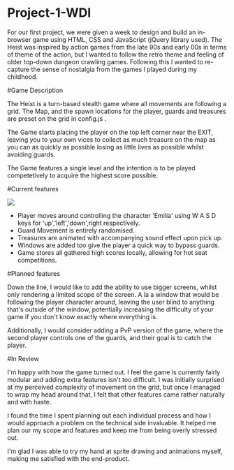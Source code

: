 # Project-1-WDI

For our first project, we were given a week to design and build an in-browser game using HTML, CSS and JavaScript (jQuery library used). The Heist was inspired by action games from the late 90s and early 00s in terms of theme of the action, but I wanted to follow the retro theme and feeling of older top-down dungeon crawling games. Following this I wanted to re-capture the sense of nostalgia from the games I played during my childhood.

#Game Description

The Heist is a turn-based stealth game where all movements are following a grid. The Map, and the spawn locations for the player, guards and treasures are preset on the grid in config.js .

The Game starts placing the player on the top left corner near the EXIT, leaving you to your own vices to collect as much treasure on the map as you can as quickly as possible losing as little lives as possible whilst avoiding guards.

The Game features a single level and the intention is to be played competetively to acquire the highest score possible.

#Current features

<img src='./images/the_heist_example.gif'>

- Player moves around controlling the character 'Emilia' using W A S D keys for 'up','left','down',right respectively.
- Guard Movement is entirely randomised.
- Treasures are animated with accompanying sound effect upon pick up.
- Windows are added too give the player a quick way to bypass guards.
- Game stores all gathered high scores locally, allowing for hot seat competitions.



#Planned features

Down the line, I would like to add the ability to use bigger screens, whilst only rendering a limited scope of the screen. A la a window that would be following the player character around, leaving the user blind to anything that's outside of the window, potentially increasing the difficulty of your game if you don't know exactly where everything is.

Additionally, I would consider adding a PvP version of the game, where the second player controls one of the guards, and their goal is to catch the player.

#In Review

I'm happy with how the game turned out. I feel the game is currently fairly modular and adding extra features isn't too difficult. I was initially surprised at my perceived complexity of movement on the grid, but once I managed to wrap my head around that, I felt that other features came rather naturally and with haste.

I found the time I spent planning out each individual process and how I would approach a problem on the technical side invaluable. It helped me plan our my scope and features and keep me from being overly stressed out.

I'm glad I was able to try my hand at sprite drawing and animations myself, making me satisfied with the end-product.
